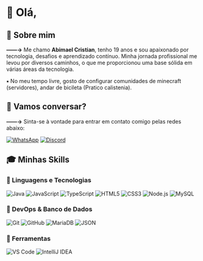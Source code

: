 # 👋 Olá, 
## 👤 Sobre mim
**——→** Me chamo **Abimael Cristian**, tenho 19 anos e sou apaixonado por tecnologia, desafios e aprendizado contínuo. Minha jornada profissional me levou por diversos caminhos, o que me proporcionou uma base sólida em várias áreas da tecnologia.

**▪** No meu tempo livre, gosto de configurar comunidades de minecraft (servidores), andar de bicileta (Pratico calistenia).


## 🔎 Vamos conversar?
**——→** Sinta-se à vontade para entrar em contato comigo pelas redes abaixo:

[![WhatsApp](https://img.shields.io/badge/-WhatsApp-25D366?style=for-the-badge&logo=whatsapp&logoColor=white)](https://wa.me/19971263848)
[![Discord](https://img.shields.io/badge/-Discord-5865F2?style=for-the-badge&logo=discord&logoColor=white)](https://discord.com/users/SEUIDAQUI)


## 🎓 Minhas Skills

### 🔹 Linguagens e Tecnologias

![Java](https://img.shields.io/badge/Java-ED8B00?style=for-the-badge&logo=java&logoColor=white)
![JavaScript](https://img.shields.io/badge/JavaScript-F7DF1E?style=for-the-badge&logo=javascript&logoColor=black)
![TypeScript](https://img.shields.io/badge/TypeScript-007ACC?style=for-the-badge&logo=typescript&logoColor=white)
![HTML5](https://img.shields.io/badge/HTML5-E34F26?style=for-the-badge&logo=html5&logoColor=white)
![CSS3](https://img.shields.io/badge/CSS3-1572B6?style=for-the-badge&logo=css3&logoColor=white)
![Node.js](https://img.shields.io/badge/Node.js-339933?style=for-the-badge&logo=nodedotjs&logoColor=white)
![MySQL](https://img.shields.io/badge/MySQL-4479A1?style=for-the-badge&logo=mysql&logoColor=white)

### 🔸 DevOps & Banco de Dados
![Git](https://img.shields.io/badge/Git-F05032?style=for-the-badge&logo=git&logoColor=white)
![GitHub](https://img.shields.io/badge/GitHub-100000?style=for-the-badge&logo=github&logoColor=white)
![MariaDB](https://img.shields.io/badge/MariaDB-003545?style=for-the-badge&logo=mariadb&logoColor=white)
![JSON](https://img.shields.io/badge/JSON-000000?style=for-the-badge&logo=json&logoColor=white)

### 📐 Ferramentas
![VS Code](https://img.shields.io/badge/VS_Code-007ACC?style=for-the-badge&logo=visualstudiocode&logoColor=white)
![IntelliJ IDEA](https://img.shields.io/badge/IntelliJ_IDEA-000000?style=for-the-badge&logo=intellijidea&logoColor=white)

